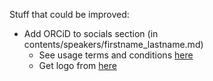 Stuff that could be improved:

- Add ORCiD to socials section (in contents/speakers/firstname_lastname.md)
	- See usage terms and conditions [here](https://info.orcid.org/brand-guidelines/)
	- Get logo from [here](https://orcid.figshare.com/articles/figure/ORCID_iD_icon_graphics/5008697)
